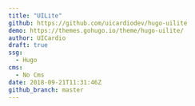 ```yaml
---
title: "UILite"
github: https://github.com/uicardiodev/hugo-uilite
demo: https://themes.gohugo.io/theme/hugo-uilite/
author: UICardio
draft: true
ssg:
  - Hugo
cms:
  - No Cms
date: 2018-09-21T11:31:46Z
github_branch: master
---
```

